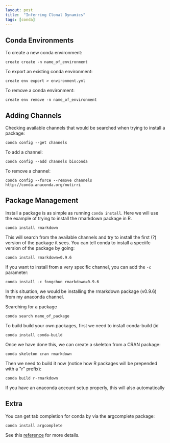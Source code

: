 ```yaml
---
layout: post
title:  "Inferring Clonal Dynamics"
tags: [conda]
---
```


## Conda Environments

To create a new conda environment:

~~~
create create -n name_of_environment
~~~

To export an existing conda environment:

~~~
create env export > environment.yml
~~~

To remove a conda environment:

~~~
create env remove -n name_of_environment
~~~



## Adding Channels

Checking available channels that would be searched when trying to install a package:

~~~
conda config --get channels
~~~

To add a channel:

~~~
conda config --add channels bioconda
~~~

To remove a channel:

~~~
conda config --force --remove channels http://conda.anaconda.org/mutirri
~~~

## Package Management

Install a package is as simple as running `conda install`. Here we will use the example of trying to install the rmarkdown package in R.

~~~
conda install rmarkdown
~~~

This will search from the available channels and try to install the first (?) version of the package it sees. You can tell conda to install a speciifc version of the package by going:

~~~
conda install rmarkdown=0.9.6
~~~

If you want to install from a very specific channel, you can add the `-c` parameter:

~~~
conda install -c fongchun rmarkdown=0.9.6
~~~

In this situation, we would be installing the rmarkdown package (v0.9.6) from my anaconda channel.

Searching for a package

~~~
conda search name_of_package
~~~

To build build your own packages, first we need to install conda-build (id

~~~
conda install conda-build
~~~

Once we have done this, we can create a skeleton from a CRAN package:

~~~
conda skeleton cran rmarkdown
~~~

Then we need to build it now (notice how R packages will be prepended with a "r" prefix):

~~~
conda build r-rmarkdown
~~~

If you have an anaconda account setup properly, this will also automatically 

## Extra

You can get tab completion for conda by via the argcomplete package:

~~~
conda install argcomplete
~~~

See this [reference](http://conda.pydata.org/docs/install/tab-completion.html) for more details.

